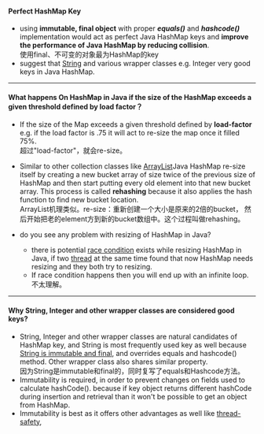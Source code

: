 #### Perfect HashMap Key
- using **immutable, final object** with proper **_equals()_** and **_hashcode()_** implementation would act as perfect Java HashMap keys and **improve the performance of Java HashMap by reducing collision**.\
使用final、不可变的对象最为HashMap的key
- suggest that [String](http://javarevisited.blogspot.sg/2011/07/string-vs-stringbuffer-vs-stringbuilder.html) and various wrapper classes e.g. Integer very good keys in Java HashMap.
***
#### What happens On HashMap in Java if the size of the HashMap exceeds a given threshold defined by load factor？
- If the size of the Map exceeds a given threshold defined by **load-factor** e.g. if the load factor is .75 it will act to re-size the map once it filled 75%.\
超过"load-factor"，就会re-size。
- Similar to other collection classes like [ArrayList](http://javarevisited.blogspot.sg/2011/05/example-of-arraylist-in-java-tutorial.html)Java HashMap re-size itself by creating a new bucket array of size twice of the previous size of HashMap and then start putting every old element into that new bucket array. This process is called **rehashing** because it also applies the hash function to find new bucket location.\
ArrayList机理类似。re-size：重新创建一个大小是原来的2倍的bucket， 然后开始把老的element方到新的bucket数组中。这个过程叫做rehashing。
- do you see any problem with resizing of HashMap in Java?

    - there is potential [race condition](http://javarevisited.blogspot.sg/2012/02/what-is-race-condition-in.html) exists while resizing HashMap in Java, if two [thread](http://javarevisited.blogspot.sg/2011/02/how-to-implement-thread-in-java.html) at the same time found that now HashMap needs resizing and they both try to resizing.
    - If race condition happens then you will end up with an infinite loop. 不太理解。
***
#### Why String, Integer and other wrapper classes are considered good keys?
- String, Integer and other wrapper classes are natural candidates of HashMap key, and String is most frequently used key as well because  [String is immutable and final](http://javarevisited.blogspot.sg/2010/10/why-string-is-immutable-in-java.html), and overrides equals and hashcode() method. Other wrapper class also shares similar property.\
因为String是immutable和final的，同时复写了equals和Hashcode方法。
- Immutability is required, in order to prevent changes on fields used to calculate hashCode(). because if key object returns different hashCode during insertion and retrieval than it won't be possible to get an object from HashMap.
- Immutability is best as it offers other advantages as well like [thread-safety](http://javarevisited.blogspot.sg/2012/01/how-to-write-thread-safe-code-in-java.html),


